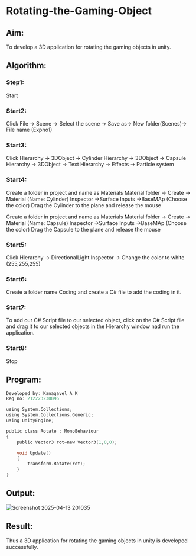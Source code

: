 # Rotating-the-Gaming-Object

## Aim:
To develop a 3D application for rotating the gaming objects in unity.
## Algorithm:
### Step1:
Start
### Start2:
Click File -> Scene -> Select the scene -> Save as-> New folder(Scenes)-> File name (Expno1)
### Start3:
Click Hierarchy -> 3DObject -> Cylinder
Hierarchy -> 3DObject -> Capsule
Hierarchy -> 3DObject -> Text
Hierarchy -> Effects -> Particle system
### Start4:
Create a folder in project and name as Materials
Material folder -> Create -> Material (Name: Cylinder)
Inspector ->Surface Inputs ->BaseMAp (Choose the color)
Drag the Cylinder to the plane and release the mouse

Create a folder in project and name as Materials
Material folder -> Create -> Material (Name: Capsule)
Inspector ->Surface Inputs ->BaseMAp (Choose the color)
Drag the Capsule to the plane and release the mouse

### Start5:
Click Hierarchy -> DirectionalLight
Inspector -> Change the color to white (255,255,255)

### Start6:
Create a folder name Coding and create a C# file to add the coding in it.

### Start7:
To add our C# Script file to our selected object, click on the C# Script file and drag it to our selected objects in the Hierarchy window nad run the application.

### Start8:
Stop

## Program:
```c
Developed by: Kanagavel A K
Reg no: 212223230096

using System.Collections;
using System.Collections.Generic;
using UnityEngine;

public class Rotate : MonoBehaviour
{
    public Vector3 rot=new Vector3(1,0,0);

    void Update()
    {
        transform.Rotate(rot);
    }
}

```

## Output:
![Screenshot 2025-04-13 201035](https://github.com/user-attachments/assets/504d6d6f-85e4-448d-8618-753290d0453d)


## Result:
Thus a 3D application for rotating the gaming objects in unity is developed successfully.

